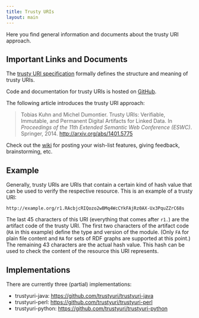 ```yaml
---
title: Trusty URIs
layout: main
---
```


Here you find general information and documents about the trusty URI approach.


Important Links and Documents
-----------------------------

The [trusty URI specification](https://github.com/trustyuri/trustyuri-spec)
formally defines the structure and meaning of trusty URIs.

Code and documentation for trusty URIs is hosted on
[GitHub](https://github.com/trustyuri).

The following article introduces the trusty URI approach:

> Tobias Kuhn and Michel Dumontier. Trusty URIs: Verifiable, Immutable, and
> Permanent Digital Artifacts for Linked Data. In _Proceedings of the 11th
> Extended Semantic Web Conference (ESWC)_. Springer, 2014.
> http://arxiv.org/abs/1401.5775

Check out the [wiki](https://github.com/trustyuri/trustyuri/wiki) for posting
your wish-list features, giving feedback, brainstorming, etc.


Example
-------

Generally, trusty URIs are URIs that contain a certain kind of hash value that
can be used to verify the respective resource. This is an example of a
trusty URI:

    http://example.org/r1.RAcbjcRIQozo2wBMq4WcCYkFAjRz0AX-Ux3PquZZrC68s

The last 45 characters of this URI (everything that comes after `r1.`) are the
artifact code of the trusty URI. The first two characters of the artifact code
(`RA` in this example) define the type and version of the module. (Only `FA`
for plain file content and `RA` for sets of RDF graphs are supported at this
point.) The remaining 43 characters are the actual hash value. This hash can
be used to check the content of the resource this URI represents.


Implementations
---------------

There are currently three (partial) implementations:

- trustyuri-java: https://github.com/trustyuri/trustyuri-java
- trustyuri-perl: https://github.com/trustyuri/trustyuri-perl
- trustyuri-python: https://github.com/trustyuri/trustyuri-python

